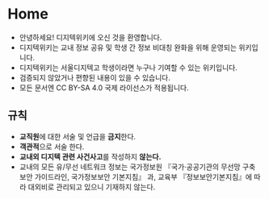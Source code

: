 # Home

- 안녕하세요! 디지텍위키에 오신 것을 환영합니다.
- 디지텍위키는 교내 정보 공유 및 학생 간 정보 비대칭 완화을 위해 운영되는 위키입니다.
- 디지텍위키는 서울디지텍고 학생이라면 누구나 기여할 수 있는 위키입니다.
- 검증되지 않았거나 편향된 내용이 있을 수 있습니다.
- 모든 문서엔 CC BY-SA 4.0 국제 라이선스가 적용됩니다.

## 규칙

- **교직원**에 대한 서술 및 언급을 **금지**한다.
- **객관적**으로 서술 한다.
- **교내외 디지텍 관련 사건사고**를 작성하지 **않는다.**
- 교내의 모든 유/무선 네트워크 정보는 국가정보원 『국가·공공기관의 무선망 구축 보안 가이드라인, 국가정보보안 기본지침』 과,
  교육부 『정보보안기본지침』에 따라 대외비로 관리되고 있으니 기재하지 않는다.
